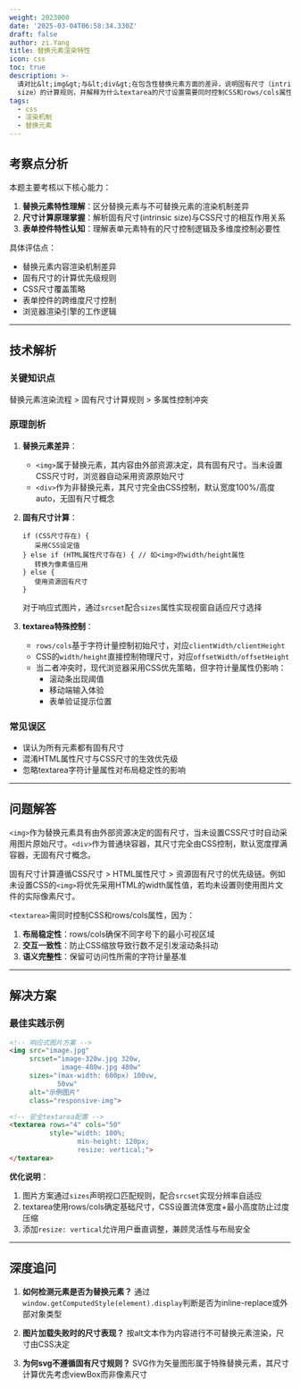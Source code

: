 ```yaml
---
weight: 2023000
date: '2025-03-04T06:58:34.330Z'
draft: false
author: zi.Yang
title: 替换元素渲染特性
icon: css
toc: true
description: >-
  请对比&lt;img&gt;与&lt;div&gt;在包含性替换元素方面的差异，说明固有尺寸（intrinsic
  size）的计算规则，并解释为什么textarea的尺寸设置需要同时控制CSS和rows/cols属性。
tags:
  - css
  - 渲染机制
  - 替换元素
---
```


## 考察点分析

本题主要考核以下核心能力：

1. **替换元素特性理解**：区分替换元素与不可替换元素的渲染机制差异
2. **尺寸计算原理掌握**：解析固有尺寸(intrinsic size)与CSS尺寸的相互作用关系
3. **表单控件特性认知**：理解表单元素特有的尺寸控制逻辑及多维度控制必要性

具体评估点：

- 替换元素内容渲染机制差异
- 固有尺寸的计算优先级规则
- CSS尺寸覆盖策略
- 表单控件的跨维度尺寸控制
- 浏览器渲染引擎的工作逻辑

---

## 技术解析

### 关键知识点

替换元素渲染流程 > 固有尺寸计算规则 > 多属性控制冲突

### 原理剖析

1. **替换元素差异**：
   - `<img>`属于替换元素，其内容由外部资源决定，具有固有尺寸。当未设置CSS尺寸时，浏览器自动采用资源原始尺寸
   - `<div>`作为非替换元素，其尺寸完全由CSS控制，默认宽度100%/高度auto，无固有尺寸概念

2. **固有尺寸计算**：

   ```text
   if (CSS尺寸存在) {
      采用CSS设定值
   } else if (HTML属性尺寸存在) { // 如<img>的width/height属性
      转换为像素值应用
   } else {
      使用资源固有尺寸
   }
   ```

   对于响应式图片，通过`srcset`配合`sizes`属性实现视窗自适应尺寸选择

3. **textarea特殊控制**：
   - `rows/cols`基于字符计量控制初始尺寸，对应`clientWidth/clientHeight`
   - CSS的`width/height`直接控制物理尺寸，对应`offsetWidth/offsetHeight`
   - 当二者冲突时，现代浏览器采用CSS优先策略，但字符计量属性仍影响：
     - 滚动条出现阈值
     - 移动端输入体验
     - 表单验证提示位置

### 常见误区

- 误认为所有元素都有固有尺寸
- 混淆HTML属性尺寸与CSS尺寸的生效优先级
- 忽略textarea字符计量属性对布局稳定性的影响

---

## 问题解答

`<img>`作为替换元素具有由外部资源决定的固有尺寸，当未设置CSS尺寸时自动采用图片原始尺寸。`<div>`作为普通块容器，其尺寸完全由CSS控制，默认宽度撑满容器，无固有尺寸概念。

固有尺寸计算遵循CSS尺寸 > HTML属性尺寸 > 资源固有尺寸的优先级链。例如未设置CSS的`<img>`将优先采用HTML的width属性值，若均未设置则使用图片文件的实际像素尺寸。

`<textarea>`需同时控制CSS和rows/cols属性，因为：

1. **布局稳定性**：rows/cols确保不同字号下的最小可视区域
2. **交互一致性**：防止CSS缩放导致行数不足引发滚动条抖动
3. **语义完整性**：保留可访问性所需的字符计量基准

---

## 解决方案

### 最佳实践示例

```html
<!-- 响应式图片方案 -->
<img src="image.jpg" 
     srcset="image-320w.jpg 320w,
             image-480w.jpg 480w"
     sizes="(max-width: 600px) 100vw,
            50vw"
     alt="示例图片"
     class="responsive-img">

<!-- 安全textarea配置 -->
<textarea rows="4" cols="50" 
          style="width: 100%; 
                 min-height: 120px;
                 resize: vertical;">
</textarea>
```

**优化说明**：

1. 图片方案通过`sizes`声明视口匹配规则，配合`srcset`实现分辨率自适应
2. textarea使用rows/cols确定基础尺寸，CSS设置流体宽度+最小高度防止过度压缩
3. 添加`resize: vertical`允许用户垂直调整，兼顾灵活性与布局安全

---

## 深度追问

1. **如何检测元素是否为替换元素？**
   通过`window.getComputedStyle(element).display`判断是否为inline-replace或外部对象类型

2. **图片加载失败时的尺寸表现？**
   按alt文本作为内容进行不可替换元素渲染，尺寸由CSS决定

3. **为何svg不遵循固有尺寸规则？**
   SVG作为矢量图形属于特殊替换元素，其尺寸计算优先考虑viewBox而非像素尺寸
